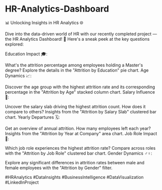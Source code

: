 # HR-Analytics-Dashboard

📊 Unlocking Insights in HR Analytics 🌐

Dive into the data-driven world of HR with our recently completed project — the HR Analytics Dashboard! 🚀 Here's a sneak peek at the key questions explored:

Education Impact 🎓:

What's the attrition percentage among employees holding a Master's degree? Explore the details in the "Attrition by Education" pie chart.
Age Dynamics 📈:

Discover the age group with the highest attrition rate and its corresponding percentage in the "Attrition by Age" stacked column chart.
Salary Influence 💸:

Uncover the salary slab driving the highest attrition count. How does it compare to others? Insights from the "Attrition by Salary Slab" clustered bar chart.
Yearly Departures 🗓️:

Get an overview of annual attrition. How many employees left each year? Insights from the "Attrition by Year at Company" area chart.
Job Role Impact 👔:

Which job role experiences the highest attrition rate? Compare across roles with the "Attrition by Job Role" clustered bar chart.
Gender Dynamics ♂️♀️:

Explore any significant differences in attrition rates between male and female employees with the "Attrition by Gender" filter.

#HRAnalytics #DataInsights #BusinessIntelligence #DataVisualization #LinkedInProject
